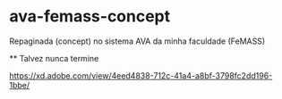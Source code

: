 # ava-femass-concept
<p>Repaginada (concept) no sistema AVA da minha faculdade (FeMASS)</p>
<p>** Talvez nunca termine</p>


https://xd.adobe.com/view/4eed4838-712c-41a4-a8bf-3798fc2dd196-1bbe/

